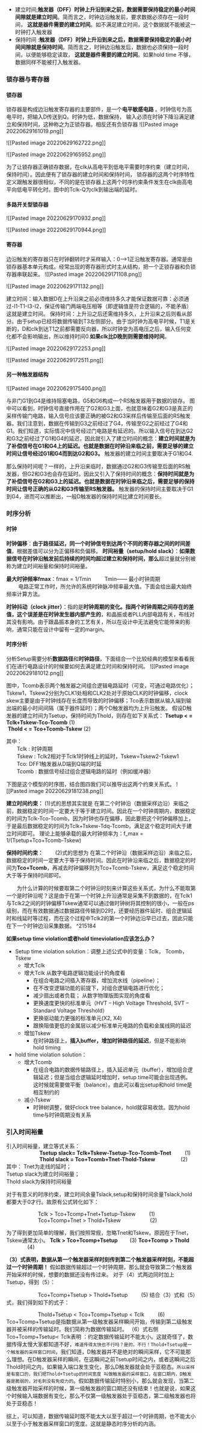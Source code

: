 - 建立时间;**触发器（DFF）时钟上升沿到来之前，数据需要保持稳定的最小时间间隙就是建立时间**。简而言之，时钟边沿触发前，要求数据必须存在一段时间， **这就是器件需要的建立时间**。如不满足建立时间，这个数据就不能被这一时钟打入触发器
- 保持时间 :**触发器（DFF）时钟上升沿到来之后，数据需要保持稳定的最小时间间隙就是保持时间**。简而言之，时钟边沿触发后，数据也必须保持一段时间，以便能够稳定读取， **这就是器件需要的建立时间**。如果hold time 不够，数据同样不能被打入触发器。

### 锁存器与寄存器
#### 锁存器
锁存器是构成边沿触发寄存器的主要部件，是一个**电平敏感电路** 。时钟信号为高电平时，把输入D传送到Q。时钟为低，数据保持， 输入必须在时钟下降沿满足建立和保持时间，这种称之为正锁存器。相反还有负锁存器
![[Pasted image 20220629161019.png]]


![[Pasted image 20220629162722.png]]

![[Pasted image 20220629165952.png]]

为了让锁存器正确锁存数据，在clk从高电平到低电平需要时序约束（建立时间，保持时间）。因此便有了锁存器的建立时间和保持时间，
锁存器的这两个时序特性定义跟触发器很相似，不同的是在锁存器上这两个时序约束条件发生在clk由高电平向低电平转化时。图中的Tclk-Q为clk到输出端的延时。
#### 多路开关型锁存器
![[Pasted image 20220629170932.png]]

![[Pasted image 20220629170944.png]]



#### 寄存器
边沿触发的寄存器只在时钟翻转时才采样输入：0-->1正沿触发寄存器。通常是由锁存器基本单元构成。经常出现的寄存器形式时主从结构，把一个正锁存器和负锁存器串联起来。
![[Pasted image 20220629171108.png]]


![[Pasted image 20220629171132.png]]


建立时间：输入数据D在上升沿来之前必须维持多久才能保证数据可靠：必须通过-I1-T1-I3-I2，保证传输门两端电压相等（即逻辑值是符合逻辑的，不能矛盾）这就是建立时间。
保持时间：上升沿之后还需维持多久，上升沿来之后则看从部分。由于setup已经将数据传输到T3左侧部分。由于当时钟为高电平时候，T1是关断的，D和clk到达T1之前都需要反向器，所以时钟变为高电压之后，输入任何变化都不会影响输出，所以维持时间0.**如果clk比D晚到则需要维持时间**。


![[Pasted image 20220629172253.png]]

![[Pasted image 20220629172511.png]]

#### 另一种触发器结构



![[Pasted image 20220629175400.png]]

与非门G1到G4是维持阻塞电路，G5和G6构成一个RS触发器用于数据的锁存。
图中可以看到，时钟信号直接作用在了G2和G3上面，也就意味着G2和G3是真正的采样传输门电路，输入信号应该要正确的被G2和G3采样后传输至后面的RS触发器。我们注意到，数据在传输到G3之前经过了G4，传输至G2之前经过了G4和G1。我们知道，实际情况中信号经过门电路是有延迟的。所以输入信号在到达G2和G3之前经过了G1和G4的延迟，因此就引入了建立时间的概念：**建立时间就是为了补偿信号在G1和G4上的延迟。也就是数据在时钟沿来临之前，需要足够的建立时间让信号经过G1和G4而到达G2和G3。** 触发器的建立时间主要取决于G1和G4.

那么保持时间呢？一样的，上升沿来临时，数据通过G2和G3传输至后面的RS触发器，但G2和G3也会存在延时。因此又引入了保持时间的概念：**保持时间就是为了补偿信号在G2和G3上的延迟。也就是数据在时钟沿来临之后，需要足够的保持时间让信号正确的从G2和G3传输至RS触发器。** 触发器的保持时间主要取决于G1到G4，进而可以推断出，一般D触发器的保持时间比建立时间要长。


### 时序分析
#### 时钟

**时钟偏移**：**由于路径延迟，同一个时钟信号到达两个不同的寄存器之间的时间差值**，根据差值可以分为正偏移和负偏移。
**时间裕量（setup/hold slack）**：**如果数据信号在时钟沿触发前后持续的时间均超过建立和保持时间，那么**超过量就分别被称为建立时间裕量和保持时间裕量。

**最大时钟频率fmax**：fmax = 1/Tmin    Tmin—— 最小时钟周期  
   电路正常工作时，所允许的系统时钟脉冲频率最大值。下面会给出最大始终频率计算方法。

**时钟抖动（clock jitter）**：指的是**时钟周期的变化。指两个时钟周期之间存在的差值，这个误差是在时钟发生器内部产生的**，和晶振或者PLL内部电路有关，布线对其没有影响。由于跟晶振本身的工艺有关，所以在设计中无法避免它能带来的影响，通常只能在设计中留有一定的margin。

#### 时序分析

分析Setup需要分析**数据路径**和**时钟路径**，下面结合一个比较经典的模型来看看我们在进行电路设计的时候要如何去满足建立时间和保持时间。
![[Pasted image 20220629181012.png]]

图中，Tcomb表示两个触发器之间组合逻辑电路延时（可变，可通过电路优化）；Tskew1，Tskew2分别为CLK1处相和CLK2处对于原始CLK的时钟偏移，clock skew主要是由于时钟线存在长度而导致的时钟偏移；Tco表示数据从输入端到输出端的最小时间间隔（属于器件延时）；两个D触发器均为上升沿触发。
假设D触发器的建立时间为Tsetup，保持时间为Thold，则存在如下关系式：
**Tsetup < = Tclk+Tskew-Tco-Tcomb** (1)  
 **Thold < = Tco+Tcomb-Tskew** (2)

其中：  
  Tclk : 时钟周期  
  Tskew : Tclk2相对于Tclk1时钟线上的延时，Tskew=Tskew2-Tskew1  
  Tco: DFF1触发器从D端到Q端的时延  
  Tcomb : 数据信号经过组合逻辑电路的延时（例如缓冲器）

下图是这个模型的时序图，结合图四我们可以推导出这两个约束关系式。
![[Pasted image 20220629181238.png]]


**建立时间约束：**
(1)式的思想其实就是 在第二个时钟沿（数据采样边沿）来临之前，数据稳定的时间一定要大于等于建立时间。因此在一个时钟周期内，数据稳定的时间为Tclk-Tco-Tcomb，因为时钟也存在偏移，因此要把这个时钟偏移加上，于是最后数据稳定的时间为Tclk+Tskew-Tdq-Tcomb，满足这个稳定时间大于建立时间即可。
理论上能够承载的最大时钟频率为：f_max = 1/(Tsetup+Tco+Tcomb-Tskew)

**保持时间约束：**
  (2)式的思想为 在第二个时钟沿（数据采样边沿）来临之后，数据稳定的时间一定要大于等于保持时间。因此在时钟沿来临之后，数据稳定的时间为**Tco+Tcomb**，再减去时钟偏移则为Tco+Tcomb-Tskew，满足这个稳定时间大于等于保持时间即可。

  为什么计算的时候要取第二个时钟沿时刻来计算这些关系式，为什么不能取第一个是时钟沿呢？这是由于在第一个时钟上升沿通常是采集不到数据的，在Tclk1与Tclk2之间的时钟偏移Tskew通常可以通过做时钟树将其控制的很小，一般在ps级别，而在有效数据通过数据路径传输到D2时，还要经历器件延时、组合逻辑延时和线延时等过程，而在这个过程中Tclk2的第一个时钟边沿早已过去，因此只能在下一个时钟边沿采集数据。 ^215184

**如果setup time violation或者hold timeviolation应该怎么办？**

- Setup time violation solution：调整上述公式中的变量：Tclk， Tcomb，Tskew
	- 增大Tclk
	- 增大Tclk
	 从数字电路逻辑功能设计的角度看
		- 在组合电路之间插入寄存器，增加流水线（pipeline）； 
		-  在不改变逻辑功能的前提下，对组合逻辑电路进行优化；
		- 减少扇出或者负载；
	从数字物理版图实现的角度看
		- 更换速度更快的标准单元（HVT – High Voltage Threshold, SVT – Standard Voltage Threshold）
		- 更换驱动能力更强的标准单元(X2, X4)   
		- 跟换阻值更低的金属层以减少标准单元电路的负载和金属线网的延迟 
	- 增加Tskew
		- 在时钟路径上，**插入buffer，增加时钟路径的延迟**，但是不能影响hold timing
      
      
- hold time violation solution：
	- 增大Tcomb
		- 在组合电路的数据传输路径上，插入延迟单元（buffer），增加组合逻辑延迟；但是当组合逻辑延时增加时，setup time可能会出现违例。这时候就需要做平衡（balance）。由此可以看出setup和hold time是相互制约的
	- 减小Tskew
		- 时钟树调整，做好clock tree balance，hold就容易收敛。因为hold time与时钟周期没有关系

### 引入时间裕量 

引入时间裕量，建立等式关系：  
       **Tsetup slack= Tclk+Tskew-Tsetup-Tco-Tcomb-Tnet**    (1)  
       **Thold slack = Tco+Tcomb+Tnet-Thold-Tskew**       (2)  
其中：
 Tnet为走线的延时；  
Tsetup slack为建立时间裕量；  
Thold slack为保持时间裕量

对于有意义的时序约束，建立时间余量Tslack,setup和保持时间余量Tslack,hold都要大于0才行。故原有公式转化如下：

      Tclk > Tco+Tcomp+Tnet+Tsetup-Tskew    (1)
      
      Tco+Tcomp+Tnet > Thold+Tskew       (2)

为了得到更加简单的理解，我们按照常规，忽略Tnet和Tskew。原因在于Tnet，Tskew通常太小。
**Tclk > Tco+Tcomp+Tsetup**   (3)
**Tco+Tcomp > Thold**     (4)

**（3）式表明，数据从第一个触发器采样时刻传到第二个触发器采样时刻，不能超过一个时钟周期！** 假如数据传输超过一个时钟周期，那么就会导致第二个触发器开始采样的时候，想要的数据还没有传过来。
对于（4）式两边同时加上Tsetup，得到（5）：

      Tco+Tcomp+Tsetup > Thold+Tsetup    (5)
结合（3）式和（5）式，我们得到如下的式子：

      Thold+Tsetup < Tco+Tcomp+Tsetup < Tclk    (6)
Tco+Tcomp+Tsetup是指数据从第一级触发器采样瞬间开始，传输到第二级触发器并被采样的传输延时。我们简称为数据传输延时。
（6）式右侧Tco+Tcomp+Tsetup< Tclk表明 ：约定数据传输延时不能太小。这就奇怪了，数据传得太慢大家都知道不好，`难道传得太快也不行吗？是的，不行！Thold+Tsetup是一个触发器的采样窗口时间`，我们知道，D触发器并不是绝对的瞬间采样，它不可能那么理想。在D触发器采样的瞬间，在这瞬间之前Tsetup时间之内，或者这瞬间之后Thold时间之内，如果输入端口发生变化，那么D触发器就会处于亚稳态。`所以采样是有窗口的，我们把Thold+Tsetup的时间宽度 叫做触发器的采样窗口，在窗口期内，D触发器是脆弱的，对毛刺没有免疫力的`。假如数据传输延时特别小，那么就会发现，当第二级触发器开始采样的时候，第一级触发器的窗口期还没有结束！也就是说，如果这个时候输入端数据有变化，那么不仅第一级触发器处于亚稳态，第二级触发器也将处于亚稳态！


综上，可以知道，数据传输延时既不能太大以至于超过一个时钟周期，也不能太小以至于小于触发器采样窗口的宽度。这就是静态时序分析的内涵。    







